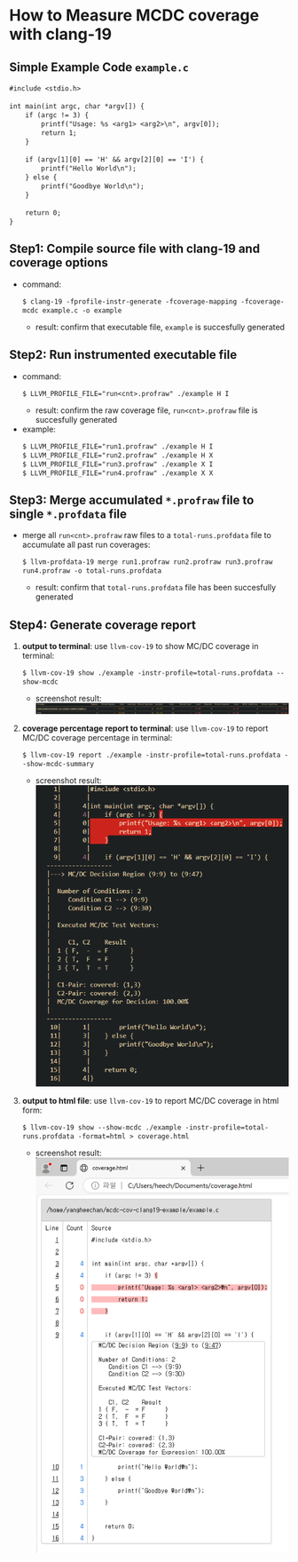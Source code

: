 # How to Measure MCDC coverage with clang-19

## Simple Example Code ``example.c``
```
#include <stdio.h>

int main(int argc, char *argv[]) {
    if (argc != 3) {
        printf("Usage: %s <arg1> <arg2>\n", argv[0]);
        return 1;
    }

    if (argv[1][0] == 'H' && argv[2][0] == 'I') {
        printf("Hello World\n");
    } else {
        printf("Goodbye World\n");
    }

    return 0;
}
```

## Step1: Compile source file with clang-19 and coverage options
* command:
    ```
    $ clang-19 -fprofile-instr-generate -fcoverage-mapping -fcoverage-mcdc example.c -o example
    ```
    * result: confirm that executable file, ``example`` is succesfully generated

## Step2: Run instrumented executable file
* command:
    ```
    $ LLVM_PROFILE_FILE="run<cnt>.profraw" ./example H I
    ```
    * result: confirm the raw coverage file, ``run<cnt>.profraw`` file is succesfully generated
* example:
    ```
    $ LLVM_PROFILE_FILE="run1.profraw" ./example H I
    $ LLVM_PROFILE_FILE="run2.profraw" ./example H X
    $ LLVM_PROFILE_FILE="run3.profraw" ./example X I
    $ LLVM_PROFILE_FILE="run4.profraw" ./example X X
    ```

## Step3: Merge accumulated ``*.profraw`` file to single ``*.profdata`` file

* merge all ``run<cnt>.profraw`` raw files to a ``total-runs.profdata`` file to accumulate all past run coverages:
    ```
    $ llvm-profdata-19 merge run1.profraw run2.profraw run3.profraw run4.profraw -o total-runs.profdata
    ```
    * result: confirm that ``total-runs.profdata`` file has been succesfully generated

## Step4: Generate coverage report
1. **output to terminal**: use ``llvm-cov-19`` to show MC/DC coverage in terminal:
    ```
    $ llvm-cov-19 show ./example -instr-profile=total-runs.profdata --show-mcdc
    ```
    * screenshot result: 
        ![image1](./assets/terminal-mcdc-coverage-ex.png)

2. **coverage percentage report to terminal**: use ``llvm-cov-19`` to report MC/DC coverage percentage in terminal:
    ```
    $ llvm-cov-19 report ./example -instr-profile=total-runs.profdata --show-mcdc-summary
    ```
    * screenshot result:
        ![image2](./assets/terminal-mcdc-coverage-report-ex.png)

3. **output to html file**: use ``llvm-cov-19`` to report MC/DC coverage in html form:
    ```
    $ llvm-cov-19 show --show-mcdc ./example -instr-profile=total-runs.profdata -format=html > coverage.html
    ```
    * screenshot result:
        ![image3](./assets/html-mcdc-coverage-report-ex.png)

